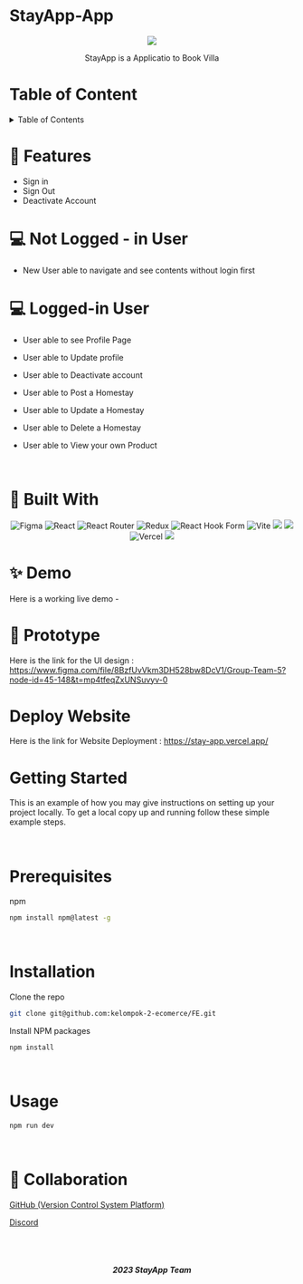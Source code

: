 
# StayApp-App

<p align="center">
  <img src="https://user-images.githubusercontent.com/102293238/225806509-9983390a-caeb-4c31-83e8-82b6306aca54.jpg" />
</p>
<p align="center">
StayApp is a Applicatio to Book Villa 
<br />

# Table of Content

<details>
  <summary>Table of Contents</summary>
  
  [Features](#features)
 
 [Built with](#built-with)
  
 [Demo](#demo)
 
 [Prototype](#prototype)
 
 [Getting Started](#getting-started)
 
 [Prerequisites](#prerequisites)
 
 [Installation](#installation)
 
 [Usage](#usage)
 
 [Collaboration](#collaboration)
 
</details>
   
 # :key: Features

 - Sign in <br>
 - Sign Out <br>
 - Deactivate Account <br>
 
 # :computer: Not Logged - in User
 
 - New User able to navigate and see contents without login first
 
 # :computer: Logged-in User
 
 - User able to see Profile Page

 - User able to Update profile

 - User able to Deactivate account 

 - User able to Post a Homestay

 - User able to Update a Homestay

 - User able to Delete a Homestay
 
 - User able to View your own Product 



  <br />
  
 # :hammer: Built With
 
<div align="center">

![Figma](https://img.shields.io/badge/figma-%23F24E1E.svg?style=for-the-badge&logo=figma&logoColor=white)
![React](https://img.shields.io/badge/react-%2320232a.svg?style=for-the-badge&logo=react&logoColor=%2361DAFB)
![React Router](https://img.shields.io/badge/React_Router-CA4245?style=for-the-badge&logo=react-router&logoColor=white)
![Redux](https://img.shields.io/badge/redux-%23593d88.svg?style=for-the-badge&logo=redux&logoColor=white)
![React Hook Form](https://img.shields.io/badge/React%20Hook%20Form-%23EC5990.svg?style=for-the-badge&logo=reacthookform&logoColor=white)
![Vite](https://img.shields.io/badge/vite-%23646CFF.svg?style=for-the-badge&logo=vite&logoColor=white)
<img src="https://img.shields.io/badge/Tailwind_CSS-38B2AC?style=for-the-badge&logo=tailwind-css&logoColor=white" />
<img src="https://img.shields.io/badge/DaisyUi-FFFF00?style=for-the-badge&logo=daisyui&logoColor=white" />
![Vercel](https://img.shields.io/badge/Vercel-000000?style=for-the-badge&logo=vercel&logoColor=white)
<img src="https://img.shields.io/badge/Sweet Alert-7D4698?style=for-the-badge&logo=Sweet-Alert&logoColor=white" />

</div>

# :sparkles: Demo
Here is a working live demo - 
<br />
# 🎨 Prototype
Here is the link for the UI design : https://www.figma.com/file/8BzfUvVkm3DH528bw8DcV1/Group-Team-5?node-id=45-148&t=mp4tfeqZxUNSuvyv-0


# Deploy Website
Here is the link for Website Deployment : https://stay-app.vercel.app/

# Getting Started

This is an example of how you may give instructions on setting up your project locally.
To get a local copy up and running follow these simple example steps.

  <br />
  
# Prerequisites

 npm
  ```sh
  npm install npm@latest -g
  ```
  <br />
 
# Installation

 Clone the repo
   ```sh
   git clone git@github.com:kelompok-2-ecomerce/FE.git
   ```
 Install NPM packages
   ```sh
   npm install
   ```
  <br />
  
# Usage

```sh
npm run dev
```
  <br />

# 🤝 Collaboration

[GitHub (Version Control System Platform)](https://github.com/orgs/Grou-Project-5)
 
[Discord](https://discord.com/)

  <br />
  

  <br />


<h5>
<p align="center">2023 StayApp Team </p>
</h5>


